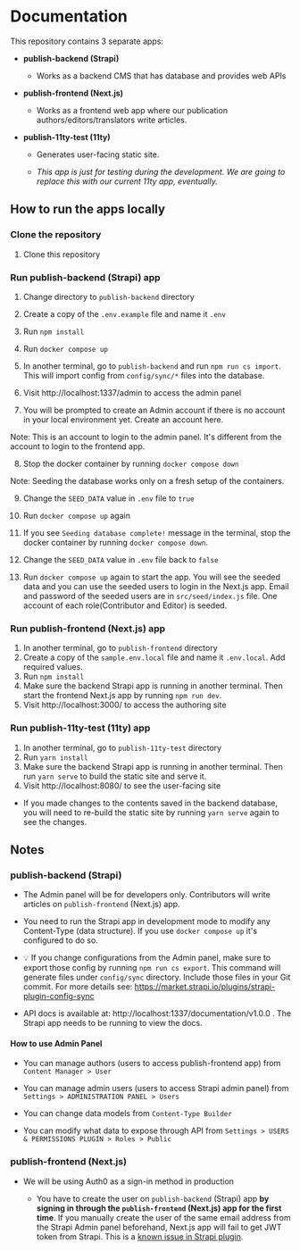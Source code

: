 # Documentation

This repository contains 3 separate apps:

- **publish-backend (Strapi)**

  - Works as a backend CMS that has database and provides web APIs

- **publish-frontend (Next.js)**

  - Works as a frontend web app where our publication
    authors/editors/translators write articles.

- **publish-11ty-test (11ty)**

  - Generates user-facing static site.

  - _This app is just for testing during the development. We are going to
    replace this with our current 11ty app, eventually._

## How to run the apps locally

### Clone the repository

1. Clone this repository

### Run publish-backend (Strapi) app

1. Change directory to `publish-backend` directory

2. Create a copy of the `.env.example` file and name it `.env`

3. Run `npm install`

4. Run `docker compose up`

5. In another terminal, go to `publish-backend` and run `npm run cs import`.
   This will import config from `config/sync/*` files into the database.

6. Visit http://localhost:1337/admin to access the admin panel

7. You will be prompted to create an Admin account if there is no account in
   your local environment yet. Create an account here.

Note: This is an account to login to the admin panel. It's different from the
account to login to the frontend app.

8. Stop the docker container by running `docker compose down`

Note: Seeding the database works only on a fresh setup of the containers.

9. Change the `SEED_DATA` value in `.env` file to `true`

10. Run `docker compose up` again

11. If you see `Seeding database complete!` message in the terminal, stop the
    docker container by running `docker compose down`.

12. Change the `SEED_DATA` value in `.env` file back to `false`

13. Run `docker compose up` again to start the app. You will see the seeded
    data and you can use the seeded users to login in the Next.js app. Email
    and password of the seeded users are in `src/seed/index.js` file. One 
    account of each role(Contributor and Editor) is seeded.

### Run publish-frontend (Next.js) app

1. In another terminal, go to `publish-frontend` directory
2. Create a copy of the `sample.env.local` file and name it `.env.local`. Add
   required values.
3. Run `npm install`
4. Make sure the backend Strapi app is running in another terminal. Then start
   the frontend Next.js app by running `npm run dev`.
5. Visit http://localhost:3000/ to access the authoring site

### Run publish-11ty-test (11ty) app

1. In another terminal, go to `publish-11ty-test` directory
2. Run `yarn install`
3. Make sure the backend Strapi app is running in another terminal. Then run
   `yarn serve` to build the static site and serve it.
4. Visit http://localhost:8080/ to see the user-facing site

- If you made changes to the contents saved in the backend database, you will
  need to re-build the static site by running `yarn serve` again to see the
  changes.

## Notes

### publish-backend (Strapi)

- The Admin panel will be for developers only. Contributors will write articles
  on `publish-frontend` (Next.js) app.

- You need to run the Strapi app in development mode to modify any Content-Type
  (data structure). If you use `docker compose up` it's configured to do so.

- 💡 If you change configurations from the Admin panel, make sure to export
  those config by running `npm run cs export`. This command will generate files
  under `config/sync` directory. Include those files in your Git commit. For
  more details see: https://market.strapi.io/plugins/strapi-plugin-config-sync

- API docs is available at: http://localhost:1337/documentation/v1.0.0 . The
  Strapi app needs to be running to view the docs.

#### How to use Admin Panel

- You can manage authors (users to access publish-frontend app) from
  `Content Manager > User`

- You can manage admin users (users to access Strapi admin panel) from
  `Settings > ADMINISTRATION PANEL > Users`

- You can change data models from `Content-Type Builder`

- You can modify what data to expose through API from
  `Settings > USERS & PERMISSIONS PLUGIN > Roles > Public`

### publish-frontend (Next.js)

- We will be using Auth0 as a sign-in method in production

  - You have to create the user on `publish-backend` (Strapi) app **by signing
    in through the `publish-frontend` (Next.js) app for the first time**. If you
    manually create the user of the same email address from the Strapi Admin
    panel beforehand, Next.js app will fail to get JWT token from Strapi. This
    is a
    [known issue in Strapi plugin](https://github.com/strapi/strapi/issues/12907).
